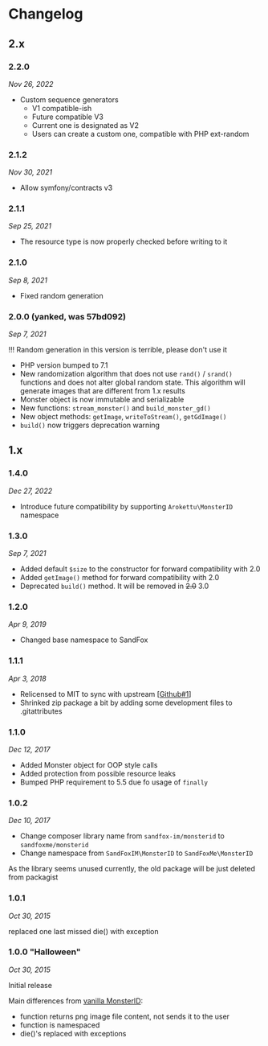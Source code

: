 # Changelog

## 2.x

### 2.2.0

*Nov 26, 2022*

* Custom sequence generators
  * V1 compatible-ish
  * Future compatible V3
  * Current one is designated as V2
  * Users can create a custom one, compatible with PHP ext-random

### 2.1.2

*Nov 30, 2021*

* Allow symfony/contracts v3

### 2.1.1

*Sep 25, 2021*

* The resource type is now properly checked before writing to it

### 2.1.0

*Sep 8, 2021*

* Fixed random generation

### 2.0.0 (yanked, was 57bd092)

*Sep 7, 2021*

!!! Random generation in this version is terrible, please don't use it

* PHP version bumped to 7.1
* New randomization algorithm that does not use `rand()` / `srand()` functions and does not alter global random state.
  This algorithm will generate images that are different from 1.x results
* Monster object is now immutable and serializable
* New functions: `stream_monster()` and `build_monster_gd()`
* New object methods: `getImage`, `writeToStream()`, `getGdImage()`
* `build()` now triggers deprecation warning

## 1.x

### 1.4.0

*Dec 27, 2022*

* Introduce future compatibility by supporting `Arokettu\MonsterID` namespace

### 1.3.0

*Sep 7, 2021*

* Added default `$size` to the constructor for forward compatibility with 2.0
* Added `getImage()` method for forward compatibility with 2.0
* Deprecated `build()` method. It will be removed in ~~2.0~~ 3.0

### 1.2.0

*Apr 9, 2019*

* Changed base namespace to SandFox

### 1.1.1

*Apr 3, 2018*

* Relicensed to MIT to sync with upstream [[Github#1]]
* Shrinked zip package a bit by adding some development files to .gitattributes

[Github#1]: https://github.com/arokettu/monsterid/issues/1

### 1.1.0

*Dec 12, 2017*

* Added Monster object for OOP style calls
* Added protection from possible resource leaks
* Bumped PHP requirement to 5.5 due fo usage of `finally`

### 1.0.2

*Dec 10, 2017*

* Change composer library name from ```sandfox-im/monsterid``` to ```sandfoxme/monsterid```
* Change namespace from ```SandFoxIM\MonsterID``` to ```SandFoxMe\MonsterID```

As the library seems unused currently, the old package will be just deleted from packagist

### 1.0.1

*Oct 30, 2015*

replaced one last missed die() with exception

### 1.0.0 "Halloween"

*Oct 30, 2015*

Initial release

Main differences from [vanilla MonsterID][upstream]:
- function returns png image file content, not sends it to the user
- function is namespaced
- die()'s replaced with exceptions

[upstream]: https://github.com/splitbrain/monsterID
